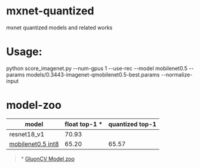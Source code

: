 # mxnet-quantized
mxnet quantized models and related works

# Usage:
python score_imagenet.py --num-gpus 1 --use-rec --model mobilenet0.5 --params models/0.3443-imagenet-qmobilenet0.5-best.params --normalize-input

# model-zoo


|model| float top-1 \*| quantized top-1 |
|--|--|--|
|resnet18_v1|70.93||
|[mobilenet0.5 int8](./models/0.3443-imagenet-qmobilenet0.5-best.params)|65.20| 65.57 |

> \* [GluonCV Model zoo](https://gluon-cv.mxnet.io/model_zoo/classification.html)
